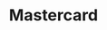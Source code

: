 ---
title: "Mastercard"
slug: "mastercard"
problem: Describe client's problem here
approach: Describe Rotational's approach to solve client's problem
result: Describe result after providing solution to client's problem
---